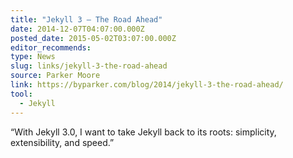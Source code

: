 ```yaml
---
title: "Jekyll 3 — The Road Ahead"
date: 2014-12-07T04:07:00.000Z
posted_date: 2015-05-02T03:07:00.000Z
editor_recommends:
type: News
slug: links/jekyll-3-the-road-ahead
source: Parker Moore
link: https://byparker.com/blog/2014/jekyll-3-the-road-ahead/
tool:
  - Jekyll
---
```

“With Jekyll 3.0, I want to take Jekyll back to its roots: simplicity, extensibility, and speed.”



